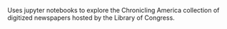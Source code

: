 Uses jupyter notebooks to explore the Chronicling America collection of digitized newspapers hosted by the Library of Congress. 
